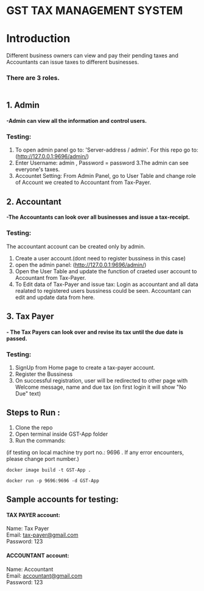 <h1>GST TAX MANAGEMENT SYSTEM</h1>

# Introduction </h2>
Different business owners can view and pay their pending taxes and Accountants can issue taxes to different businesses.<br>
### There are 3 roles.<br><br>

## 1. Admin
#### -Admin can view all the information and control users.<br>
### Testing:
1. To open admin panel go to: 'Server-address / admin'. For this repo go to: (http://127.0.0.1:9696/admin/)
2. Enter Username: admin ,   Password = password
3.The admin can see everyone's taxes.
4. Accountet Setting: From Admin Panel, go to User Table and change role of Account we created to Accountant from Tax-Payer.</l>


## 2. Accountant
#### -The Accountants can look over all businesses and issue a tax-receipt.
### Testing:
The accountant account can be created only by admin. 
1. Create a user account.(dont need to register bussiness in this case)
2. open the admin panel: (http://127.0.0.1:9696/admin/)
3. Open the User Table and update the function of craeted user account to Accountant from Tax-Payer.
4. To Edit data of Tax-Payer and issue tax: Login as accountant and all data realated to registered users bussiness could be seen. Accountant can edit and update data from here.


## 3. Tax Payer
#### - The Tax Payers can look over and revise its tax until the due date is passed.
### Testing:
1. SignUp from Home page to create a tax-payer account.
2. Register the Bussiness
3. On successful registration, user will be redirected to other page with Welcome message, name and due tax (on first login it will show "No Due" text)


## Steps to Run :

1. Clone the repo
2. Open terminal inside GST-App folder
3. Run the commands:

(if testing on local machine try port no.: 9696 . If any error encounters, please change port number.)


```
docker image build -t GST-App .

docker run -p 9696:9696 -d GST-App
```


## Sample accounts for testing:

#### TAX PAYER account:
Name: Tax Payer <br>
Email: tax-payer@gmail.com <br>
Password: 123

#### ACCOUNTANT account:
Name: Accountant <br>
Email: accountant@gmail.com <br>
Password: 123
